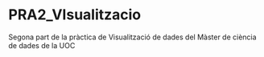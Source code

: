 # PRA2_VIsualitzacio
Segona part de la pràctica de Visualització de dades del Màster de ciència de dades de la UOC
